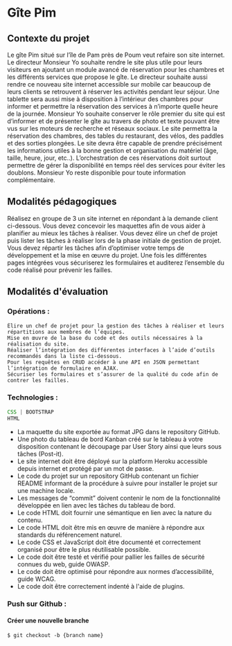 # Gîte Pim

## Contexte du projet
Le gîte Pim situé sur l’île de Pam près de Poum veut refaire son site internet.
Le directeur Monsieur Yo souhaite rendre le site plus utile pour leurs visiteurs en ajoutant un module avancé de réservation pour les chambres et les différents services que propose le gîte.
Le directeur souhaite aussi rendre ce nouveau site internet accessible sur mobile car beaucoup de leurs clients se retrouvent à réserver les activités pendant leur séjour.
Une tablette sera aussi mise à disposition à l’intérieur des chambres pour informer et permettre la réservation des services à n’importe quelle heure de la journée.
Monsieur Yo souhaite conserver le rôle premier du site qui est d’informer et de présenter le gîte au travers de photo et texte pouvant être vus sur les moteurs de recherche et réseaux sociaux.
Le site permettra la réservation des chambres, des tables du restaurant, des vélos, des paddles et des sorties plongées.
Le site devra être capable de prendre précisément les informations utiles à la bonne gestion et organisation du matériel (âge, taille, heure, jour, etc..).
L’orchestration de ces réservations doit surtout permettre de gérer la disponibilité en temps réel des services pour éviter les doublons.
Monsieur Yo reste disponible pour toute information complémentaire.

## Modalités pédagogiques
Réalisez en groupe de 3 un site internet en répondant à la demande client ci-dessous.
Vous devez concevoir les maquettes afin de vous aider à planifier au mieux les tâches à réaliser.
Vous devez élire un chef de projet puis lister les tâches à réaliser lors de la phase initiale de gestion de projet.
Vous devez répartir les tâches afin d’optimiser votre temps de développement et la mise en œuvre du projet.
Une fois les différentes pages intégrées vous sécuriserez les formulaires et auditerez l’ensemble du code réalisé pour prévenir les failles.

## Modalités d'évaluation
### Opérations :
```Réaliser les maquettes à partir de l’analyse des besoins extrait de la demande client.
Élire un chef de projet pour la gestion des tâches à réaliser et leurs répartitions aux membres de l’équipes.
Mise en œuvre de la base du code et des outils nécessaires à la réalisation du site.
Réaliser l’intégration des différentes interfaces à l’aide d’outils recommandés dans la liste ci-dessous.
Pour les requêtes en CRUD accéder à une API en JSON permettant l’intégration de formulaire en AJAX.
Sécuriser les formulaires et s’assurer de la qualité du code afin de contrer les failles.
```
### Technologies :
```JavaScript | jQuery
CSS | BOOTSTRAP
HTML
```

- La maquette du site exportée au format JPG dans le repository GitHub. 
- Une photo du tableau de bord Kanban créé sur le tableau à votre disposition contenant le découpage par User Story ainsi que leurs sous tâches (Post-it). 
- Le site internet doit être déployé sur la platform Heroku accessible depuis internet et protégé par un mot de passe. 
- Le code du projet sur un repository GitHub contenant un fichier README informant de la procédure à suivre pour installer le projet sur une machine locale. 
- Les messages de “commit” doivent contenir le nom de la fonctionnalité développée en lien avec les tâches du tableau de bord. 
- Le code HTML doit fournir une sémantique en lien avec la nature du contenu. 
- Le code HTML doit être mis en œuvre de manière à répondre aux standards du référencement naturel. 
- Le code CSS et JavaScript doit être documenté et correctement organisé pour être le plus réutilisable possible. 
- Le code doit être testé et vérifié pour pallier les failles de sécurité connues du web, guide OWASP. 
- Le code doit être optimisé pour répondre aux normes d’accessibilité, guide WCAG. 
- Le code doit être correctement indenté à l'aide de plugins.


### Push sur Github :
#### Créer une nouvelle branche
`$ git checkout -b {branch name}`
